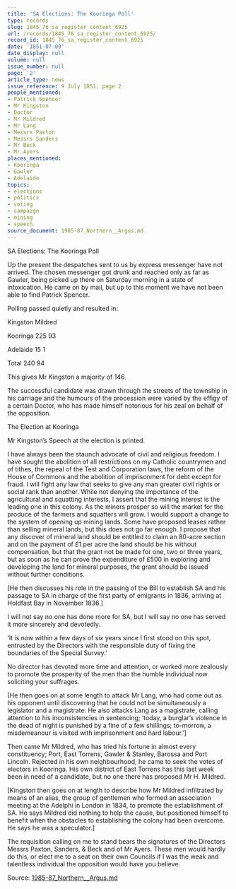 ```yaml
---
title: 'SA Elections: The Kooringa Poll'
type: records
slug: 1845_76_sa_register_content_6925
url: /records/1845_76_sa_register_content_6925/
record_id: 1845_76_sa_register_content_6925
date: '1851-07-09'
date_display: null
volume: null
issue_number: null
page: '2'
article_type: news
issue_reference: 9 July 1851, page 2
people_mentioned:
- Patrick Spencer
- Mr Kingston
- Doctor
- Mr Mildred
- Mr Lang
- Messrs Paxton
- Messrs Sanders
- Mr Beck
- Mr Ayers
places_mentioned:
- Kooringa
- Gawler
- Adelaide
topics:
- elections
- politics
- voting
- campaign
- mining
- speech
source_document: 1985-87_Northern__Argus.md
---
```


SA Elections: The Kooringa Poll

Up the present the despatches sent to us by express messenger have not arrived.  The chosen messenger got drunk and reached only as far as Gawler, being picked up there on Saturday morning in a state of intoxication.  He came on by mail, but up to this moment we have not been able to find Patrick Spencer.

Polling passed quietly and resulted in:

Kingston	Mildred

Kooringa	225	93

Adelaide	15	1

Total	240	94

This gives Mr Kingston a majority of 146.

The successful candidate was drawn through the streets of the township in his carriage and the humours of the procession were varied by the effigy of a certain Doctor, who has made himself notorious for his zeal on behalf of the opposition.

The Election at Kooringa

Mr Kingston’s Speech at the election is printed.

I have always been the staunch advocate of civil and religious freedom.  I have sought the abolition of all restrictions on my Catholic countrymen and of tithes, the repeal of the Test and Corporation laws, the reform of the House of Commons and the abolition of imprisonment for debt except for fraud.  I will fight any law that seeks to give any man greater civil rights or social rank than another.  While not denying the importance of the agricultural and squatting interests, I assert that the mining interest is the leading one in this colony.  As the miners prosper so will the market for the produce of the farmers and squatters will grow.  I would support a change to the system of opening up mining lands.  Some have proposed leases rather than selling mineral lands, but this does not go far enough.  I propose that any discover of mineral land should be entitled to claim an 80-acre section and on the payment of £1 per acre the land should be his without compensation, but that the grant not be made for one, two or three years, but as soon as he can prove the expenditure of £500 in exploring and developing the land for mineral purposes, the grant should be issued without further conditions.

[He then discusses his role in the passing of the Bill to establish SA and his passage to SA in charge of the first party of emigrants in 1836, arriving at Holdfast Bay in November 1836.]

I will not say no one has done more for SA, but I will say no one has served it more sincerely and devotedly.

‘It is now within a few days of six years since I first stood on this spot, entrusted by the Directors with the responsible duty of fixing the boundaries of the Special Survey.’

No director has devoted more time and attention, or worked more zealously to promote the prosperity of the men than the humble individual now soliciting your suffrages.

[He then goes on at some length to attack Mr Lang, who had come out as his opponent until discovering that he could not be simultaneously a legislator and a magistrate.  He also attacks Lang as a magistrate, calling attention to his inconsistencies in sentencing; ‘today, a burglar’s violence in the dead of night is punished by a fine of a few shillings; to-morrow, a misdemeanour is visited with imprisonment and hard labour.’]

Then came Mr Mildred, who has tried his fortune in almost every constituency; Port, East Torrens, Gawler & Stanley, Barossa and Port Lincoln.  Rejected in his own neighbourhood, he came to seek the votes of electors in Kooringa.  His own district of East Torrens has this last week been in need of a candidate, but no one there has proposed Mr H. Mildred.

[Kingston then goes on at length to describe how Mr Mildred infiltrated by means of an alias, the group of gentlemen who formed an association meeting at the Adelphi in London in 1834, to promote the establishment of SA.  He says Mildred did nothing to help the cause, but positioned himself to benefit when the obstacles to establishing the colony had been overcome.  He says he was a speculator.]

The requisition calling on me to stand bears the signatures of the Directors Messrs Paxton, Sanders, & Beck and of Mr Ayers.  These men would hardly do this, or elect me to a seat on their own Councils if I was the weak and talentless individual the opposition would have you believe.


Source: [1985-87_Northern__Argus.md](/downloads/markdown/1985-87_Northern__Argus.md)
